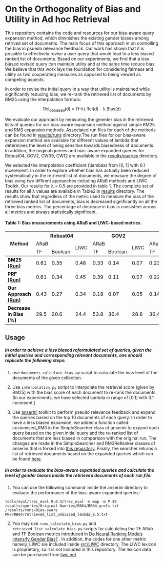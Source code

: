 # On the Orthogonality of Bias and Utility in Ad hoc Retrieval
This repository contains the code and resources for our bias-aware query expansion method, which diminishes the existing gender biases among retrived set of documents. The main focus of this approach in on controlling the bias in psuedo relevance feedback. Our work has shown that it is possible to effectively revise a user query that would lead to a less biased ranked list of documents. Based on our experiments, we find that a less biased revised query can maintain utility and at the same time reduce bias. We believe that this work lays the foundation for considering fairness and utility as two cooperating measures as opposed to being viewed as competing aspects.

In order to revise the initial query in a way that utility is maintained while significantly reducing bias, we re-rank the retrieved list of documents by BM25 using the interpolation formula:


<p style="text-align: center;"> Rel<sub>debiased</sub>(d) = (1-&lambda;) Rel(d) -  &lambda; Bias(d) </p> 


We evaluate our approach by measuring the geneder bias in the retrieved lists of queries for our bias-aware expansion method against simple BM25 and RM3 expansion methods.  Associated run files for each of the methods can be found in [results/runs](https://github.com/aminbigdeli/bias-aware-PRF/tree/main/results/runs) directory.The run files for our bias-aware expansion method are available for different values of lambda that determines the level of being sensitive towards biasedness of documents. In addition, the original queries and bias-aware expanded queries for Robust04, GOV2, CW09, CW12 are available in the [results/queries](https://github.com/aminbigdeli/bias-aware-PRF/tree/main/results/queries) directory.

We selected the interpolation coefficient (\lambda) from \[0, 1\] with 0.1 incerement. In order to explore whether bias has actually been reduced systematically in the retrieved list of documents, we measure the degree of bias using two diffirent appraoches including ARaB methods and LIWC Toolkit. Our results for &lambda; = 0.5 are provided in table 1. The complete set of results for all &lambda; values are available in Table2 in [results](https://github.com/aminbigdeli/bias-aware-PRF/tree/main/results) directory. The results show that regardless of the metric used to measure the bias of the retrieved ranked list of documents, bias is decreased significantly on all the three bias metrics. The percentage of decrease in bias is consistent across all metrics and always statistically significant.

#### Table 1: Bias measurements using ARaB and LIWC-based metrics.
<table class="tg">
<thead>
  <tr>
    <th class="tg-0pky" rowspan="3">Method</th>
    <th class="tg-fymr" colspan="3"><b>Robust04</th>
    <th class="tg-fymr" colspan="3"><b>GOV2</th>
    <th class="tg-fymr" colspan="3"><b>CW9</th>
    <th class="tg-fymr" colspan="3"><b>CW12</th>
  </tr>
  <tr>
    <td class="tg-0pky" colspan="2">ARaB</td>
    <td class="tg-0pky" rowspan="2">LIWC</td>
    <td class="tg-0pky" colspan="2">ARaB</td>
    <td class="tg-0pky" rowspan="2">LIWC</td>
    <td class="tg-0pky" colspan="2">ARaB</td>
    <td class="tg-0pky" rowspan="2">LIWC</td>
    <td class="tg-0pky" colspan="2">ARaB</td>
    <td class="tg-0pky" rowspan="2">LIWC</td>
  </tr>
  <tr>
    <td class="tg-0pky">TF</td>
    <td class="tg-0pky">Boolean</td>
    <td class="tg-0pky">TF</td>
    <td class="tg-0pky">Boolean</td>
    <td class="tg-0pky">TF</td>
    <td class="tg-0pky">Boolean</td>
    <td class="tg-0pky">TF</td>
    <td class="tg-0pky">Boolean</td>
  </tr>
</thead>
<tbody>
  <tr>
    <td class="tg-7btt"><span style="font-weight:700;font-style:normal;text-decoration:none;color:#000;background-color:transparent"><b>BM25 <a href="https://github.com/aminbigdeli/bias-aware-PRF/tree/main/results/runs/BM25" target="_top"> (Run) </a></span></td>
    <td class="tg-8r26"><span style="font-weight:400;font-style:normal;text-decoration:none;color:#000;background-color:transparent">0.61</span></td>
    <td class="tg-8r26"><span style="font-weight:400;font-style:normal;text-decoration:none;color:#000;background-color:transparent">0.35</span></td>
    <td class="tg-8r26"><span style="font-weight:400;font-style:normal;text-decoration:none;color:#000;background-color:transparent">0.48</span></td>
    <td class="tg-c3ow"><span style="font-weight:400;font-style:normal;text-decoration:none;color:#000;background-color:transparent">0.33</span></td>
    <td class="tg-c3ow"><span style="font-weight:400;font-style:normal;text-decoration:none;color:#000;background-color:transparent">0.14</span></td>
    <td class="tg-c3ow"><span style="font-weight:400;font-style:normal;text-decoration:none;color:#000;background-color:transparent">0.07</span></td>
    <td class="tg-8r26"><span style="font-weight:400;font-style:normal;text-decoration:none;color:#000;background-color:transparent">0.23</span></td>
    <td class="tg-8r26"><span style="font-weight:400;font-style:normal;text-decoration:none;color:#000;background-color:transparent">0.08</span></td>
    <td class="tg-8r26"><span style="font-weight:400;font-style:normal;text-decoration:none;color:#000;background-color:transparent">0.05</span></td>
    <td class="tg-c3ow"><span style="font-weight:400;font-style:normal;text-decoration:none;color:#000;background-color:transparent">0.40</span></td>
    <td class="tg-c3ow"><span style="font-weight:400;font-style:normal;text-decoration:none;color:#000;background-color:transparent">0.14</span></td>
    <td class="tg-c3ow"><span style="font-weight:400;font-style:normal;text-decoration:none;color:#000;background-color:transparent">0.19</span></td>
  </tr>
  <tr>
    <td class="tg-7btt"><span style="font-weight:700;font-style:normal;text-decoration:none;color:#000;background-color:transparent"><b>PRF <a href="https://github.com/aminbigdeli/bias-aware-PRF/tree/main/results/runs/PRF" target="_top"> (Run) </a></span></td>
    <td class="tg-8r26"><span style="font-weight:400;font-style:normal;text-decoration:none;color:#000;background-color:transparent">0.61</span></td>
    <td class="tg-8r26"><span style="font-weight:400;font-style:normal;text-decoration:none;color:#000;background-color:transparent">0.34</span></td>
    <td class="tg-8r26"><span style="font-weight:400;font-style:normal;text-decoration:none;color:#000;background-color:transparent">0.45</span></td>
    <td class="tg-c3ow"><span style="font-weight:400;font-style:normal;text-decoration:none;color:#000;background-color:transparent">0.39</span></td>
    <td class="tg-c3ow"><span style="font-weight:400;font-style:normal;text-decoration:none;color:#000;background-color:transparent">0.11</span></td>
    <td class="tg-c3ow"><span style="font-weight:400;font-style:normal;text-decoration:none;color:#000;background-color:transparent">0.07</span></td>
    <td class="tg-8r26"><span style="font-weight:400;font-style:normal;text-decoration:none;color:#000;background-color:transparent">0.22</span></td>
    <td class="tg-8r26"><span style="font-weight:400;font-style:normal;text-decoration:none;color:#000;background-color:transparent">0.07</span></td>
    <td class="tg-8r26"><span style="font-weight:400;font-style:normal;text-decoration:none;color:#000;background-color:transparent">0.07</span></td>
    <td class="tg-c3ow"><span style="font-weight:400;font-style:normal;text-decoration:none;color:#000;background-color:transparent">0.42</span></td>
    <td class="tg-c3ow"><span style="font-weight:400;font-style:normal;text-decoration:none;color:#000;background-color:transparent">0.10</span></td>
    <td class="tg-c3ow"><span style="font-weight:400;font-style:normal;text-decoration:none;color:#000;background-color:transparent">0.2</span></td>
  </tr>
  <tr>
    <td class="tg-7btt"><span style="font-weight:700;font-style:normal;text-decoration:none;color:#000;background-color:transparent"><b>Our Approach <a href="https://github.com/aminbigdeli/bias-aware-PRF/tree/main/results/runs/Bias-aware%20PRF" target="_top"> (Run) </a></span></td>
    <td class="tg-8r26"><span style="font-weight:400;font-style:normal;text-decoration:none;color:#000;background-color:transparent">0.43</span></td>
    <td class="tg-8r26"><span style="font-weight:400;font-style:normal;text-decoration:none;color:#000;background-color:transparent">0.27</span></td>
    <td class="tg-8r26"><span style="font-weight:400;font-style:normal;text-decoration:none;color:#000;background-color:transparent">0.34</span></td>
    <td class="tg-c3ow"><span style="font-weight:400;font-style:normal;text-decoration:none;color:#000;background-color:transparent">0.18</span></td>
    <td class="tg-c3ow"><span style="font-weight:400;font-style:normal;text-decoration:none;color:#000;background-color:transparent">0.07</span></td>
    <td class="tg-c3ow"><span style="font-weight:400;font-style:normal;text-decoration:none;color:#000;background-color:transparent">0.05</span></td>
    <td class="tg-8r26"><span style="font-weight:400;font-style:normal;text-decoration:none;color:#000;background-color:transparent">0.14</span></td>
    <td class="tg-8r26"><span style="font-weight:400;font-style:normal;text-decoration:none;color:#000;background-color:transparent">0.06</span></td>
    <td class="tg-8r26"><span style="font-weight:400;font-style:normal;text-decoration:none;color:#000;background-color:transparent">0.04</span></td>
    <td class="tg-c3ow"><span style="font-weight:400;font-style:normal;text-decoration:none;color:#000;background-color:transparent">0.23</span></td>
    <td class="tg-c3ow"><span style="font-weight:400;font-style:normal;text-decoration:none;color:#000;background-color:transparent">0.05</span></td>
    <td class="tg-c3ow"><span style="font-weight:400;font-style:normal;text-decoration:none;color:#000;background-color:transparent">0.13</span></td>
  </tr>
  <tr>
    <td class="tg-7btt"><span style="font-weight:700;font-style:normal;text-decoration:none;color:#000;background-color:transparent"><b>Decrease in Bias (%) </span></td>
    <td class="tg-pllx"><span style="font-weight:400;font-style:normal;text-decoration:none;color:#000;background-color:transparent">29.5</span></td>
    <td class="tg-pllx"><span style="font-weight:400;font-style:normal;text-decoration:none;color:#000;background-color:transparent">20.6</span></td>
    <td class="tg-pllx"><span style="font-weight:400;font-style:normal;text-decoration:none;color:#000;background-color:transparent">24.4</span></td>
    <td class="tg-dvpl"><span style="font-weight:400;font-style:normal;text-decoration:none;color:#000;background-color:transparent">53.8</span></td>
    <td class="tg-dvpl"><span style="font-weight:400;font-style:normal;text-decoration:none;color:#000;background-color:transparent">36.4</span></td>
    <td class="tg-dvpl"><span style="font-weight:400;font-style:normal;text-decoration:none;color:#000;background-color:transparent">28.6</span></td>
    <td class="tg-pllx"><span style="font-weight:400;font-style:normal;text-decoration:none;color:#000;background-color:transparent">36.4</span></td>
    <td class="tg-pllx"><span style="font-weight:400;font-style:normal;text-decoration:none;color:#000;background-color:transparent">14.3</span></td>
    <td class="tg-pllx"><span style="font-weight:400;font-style:normal;text-decoration:none;color:#000;background-color:transparent">42.9</span></td>
    <td class="tg-dvpl"><span style="font-weight:400;font-style:normal;text-decoration:none;color:#000;background-color:transparent">45.2</span></td>
    <td class="tg-dvpl"><span style="font-weight:400;font-style:normal;text-decoration:none;color:#000;background-color:transparent">50.0</span></td>
    <td class="tg-dvpl"><span style="font-weight:400;font-style:normal;text-decoration:none;color:#000;background-color:transparent">35.0</span></td>
  </tr>
</tbody>
</table>




## Usage

##### In order to achieve a less biased reformulated set of queries, given the initial queries and corresponding relevant documents, one should replicate the following steps:

1. use `documents_calculate_bias.py` script to calculate the bias level of the documents of the given collection.

2. Use `interpolation.py` script to interpolate the retrieval score (given by BM25) with the bias score of each document to re-rank the documents. (In our experiments, we have selected lambda in range of [0,1] with 0.1 increment.)

3. Use [anserini](https://github.com/aminbigdeli/anserini) toolkit to perform pseudo relevance feedback and expand the queries based on the top 10 documents of each query. In order to have a less biased expansion, we added a function called customised_RM3 in the SimpleSearcher class of anserini to expand each query based on the given initial query and the re-ranked list of documents that are less biased in comparison with the original run. The changes are made in the SimpleSearcher and RM3ReRanker classes of anserini that is forked into [this repository](https://github.com/biasawareprf/anserini). Finally, the searcher returns a list of retrieved documents based on the expanded queries which can be found [here](https://github.com/aminbigdeli/bias-aware-PRF/tree/main/results/runs/Bias-aware%20PRF).

##### In order to evaluate the bias-aware expanded queries and calculate the level of gender biases inside the retirieved documents of each run file:

1. You can use the following command inside the anserini directory to evaluate the performance of the bias-aware expanded queries:
```
tools/eval/trec_eval.9.0.4/trec_eval -m map -m P.30 results/queries/Original Queries/RB04/RB04_qrels.txt /results/runs/Bias-aware PRF/RB04/retrieved_list_unbiased_lambda_0.5.txt
```
2. You may use `runs_calculate_bias.py` and `retrieved_list_calculate_bias.py` scripts for calculating the TF ARab and TF Boolean metrics introduced in [Do Neural Ranking Models Intensify Gender Bias?](https://github.com/navid-rekabsaz/GenderBias_IR) . In addition, the codes for one other metric namely, LIWC are included inside [src/LIWC](https://github.com/aminbigdeli/bias-aware-PRF/tree/main/src/LIWC) directory. The LIWC lexicon is proprietary, so it is not included in this repository. The lexicon data can be purchased from [liwc.net](http://liwc.wpengine.com/).

